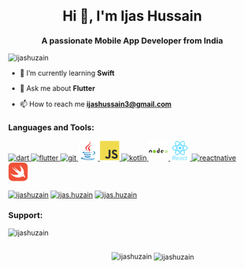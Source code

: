 <h1 align="center">Hi 👋, I'm Ijas Hussain</h1>
<h3 align="center">A passionate Mobile App Developer from India</h3>

<p align="left"> <img src="https://komarev.com/ghpvc/?username=ijashuzain&label=Profile%20views&color=0e75b6&style=flat" alt="ijashuzain" /> </p>

- 🌱 I’m currently learning **Swift**

- 💬 Ask me about **Flutter**

- 📫 How to reach me **ijashussain3@gmail.com**


<h3 align="left">Languages and Tools:</h3>
<p align="left"> <a href="https://dart.dev" target="_blank" rel="noreferrer"> <img src="https://www.vectorlogo.zone/logos/dartlang/dartlang-icon.svg" alt="dart" width="40" height="40"/> </a> <a href="https://flutter.dev" target="_blank" rel="noreferrer"> <img src="https://www.vectorlogo.zone/logos/flutterio/flutterio-icon.svg" alt="flutter" width="40" height="40"/> </a> <a href="https://git-scm.com/" target="_blank" rel="noreferrer"> <img src="https://www.vectorlogo.zone/logos/git-scm/git-scm-icon.svg" alt="git" width="40" height="40"/> </a> <a href="https://www.java.com" target="_blank" rel="noreferrer"> <img src="https://raw.githubusercontent.com/devicons/devicon/master/icons/java/java-original.svg" alt="java" width="40" height="40"/> </a> <a href="https://developer.mozilla.org/en-US/docs/Web/JavaScript" target="_blank" rel="noreferrer"> <img src="https://raw.githubusercontent.com/devicons/devicon/master/icons/javascript/javascript-original.svg" alt="javascript" width="40" height="40"/> </a> <a href="https://kotlinlang.org" target="_blank" rel="noreferrer"> <img src="https://www.vectorlogo.zone/logos/kotlinlang/kotlinlang-icon.svg" alt="kotlin" width="40" height="40"/> </a> <a href="https://nodejs.org" target="_blank" rel="noreferrer"> <img src="https://raw.githubusercontent.com/devicons/devicon/master/icons/nodejs/nodejs-original-wordmark.svg" alt="nodejs" width="40" height="40"/> </a> <a href="https://reactjs.org/" target="_blank" rel="noreferrer"> <img src="https://raw.githubusercontent.com/devicons/devicon/master/icons/react/react-original-wordmark.svg" alt="react" width="40" height="40"/> </a> <a href="https://reactnative.dev/" target="_blank" rel="noreferrer"> <img src="https://reactnative.dev/img/header_logo.svg" alt="reactnative" width="40" height="40"/> </a> <a href="https://developer.apple.com/swift/" target="_blank" rel="noreferrer"> <img src="https://raw.githubusercontent.com/devicons/devicon/master/icons/swift/swift-original.svg" alt="swift" width="40" height="40"/> </a> </p>


<a href="https://linkedin.com/in/ijashuzain" target="blank"><img align="center" src="https://raw.githubusercontent.com/rahuldkjain/github-profile-readme-generator/master/src/images/icons/Social/linked-in-alt.svg" alt="ijashuzain" height="30" width="40" /></a>
<a href="https://fb.com/ijas.huzain" target="blank"><img align="center" src="https://raw.githubusercontent.com/rahuldkjain/github-profile-readme-generator/master/src/images/icons/Social/facebook.svg" alt="ijas.huzain" height="30" width="40" /></a>
<a href="https://instagram.com/ijas.huzain" target="blank"><img align="center" src="https://raw.githubusercontent.com/rahuldkjain/github-profile-readme-generator/master/src/images/icons/Social/instagram.svg" alt="ijas.huzain" height="30" width="40" /></a>
</p>



<h3 align="left">Support:</h3>
<p><a href="https://www.buymeacoffee.com/ijashuzain"> <img align="left" src="https://cdn.buymeacoffee.com/buttons/v2/default-yellow.png" height="50" width="210" alt="ijashuzain" /></a></p><br><br>

<p><img align="left" src="https://github-readme-stats.vercel.app/api/top-langs?username=ijashuzain&show_icons=true&locale=en&layout=compact" alt="ijashuzain" /></p>

<p>&nbsp;<img align="center" src="https://github-readme-stats.vercel.app/api?username=ijashuzain&show_icons=true&locale=en" alt="ijashuzain" /></p>
